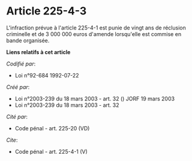 # Article 225-4-3

L'infraction prévue à l'article 225-4-1 est punie de vingt ans de réclusion criminelle et de 3 000 000 euros d'amende
lorsqu'elle est commise en bande organisée.

**Liens relatifs à cet article**

_Codifié par_:

  - Loi n°92-684 1992-07-22

_Créé par_:

  - Loi n°2003-239 du 18 mars 2003 - art. 32 () JORF 19 mars 2003
  - Loi n°2003-239 du 18 mars 2003 - art. 32

_Cité par_:

  - Code pénal - art. 225-20 (VD)

_Cite_:

  - Code pénal - art. 225-4-1 (V)
